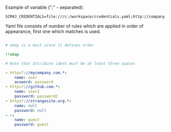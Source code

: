 Example of variable (";" - separated): 

```
SCM4J_CREDENTIALS=file:///c:/workspace/credentials.yaml;http://company.com/repos/credentials.yaml
```

Yaml file consists of number of rules which are applied in order of appearance, first one which matches is used.

```yaml

# omap is a must since it defines order

!!omap

# Note that attribute ident must be at least three spaces

- https?://mycompany.com.*:
    name: user
    assword: password
- https?://github.com.*:
    name: user2
    password: password2
- https?://strangesite.org.*:
    name: null
    password: null
- ~:
    name: guest
    password: guest
```
